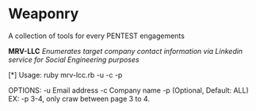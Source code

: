 # Weaponry
A collection of tools for every PENTEST engagements

**MRV-LLC**
*Enumerates target company contact information via Linkedin service for Social Engineering purposes*

[*] Usage:
ruby mrv-lcc.rb -u <username> -c <company name> -p <optional>

OPTIONS:
   -u      Email address
   -c      Company name
   -p      (Optional, Default: ALL) EX: -p 3-4, only craw between page 3 to 4.
   
   

